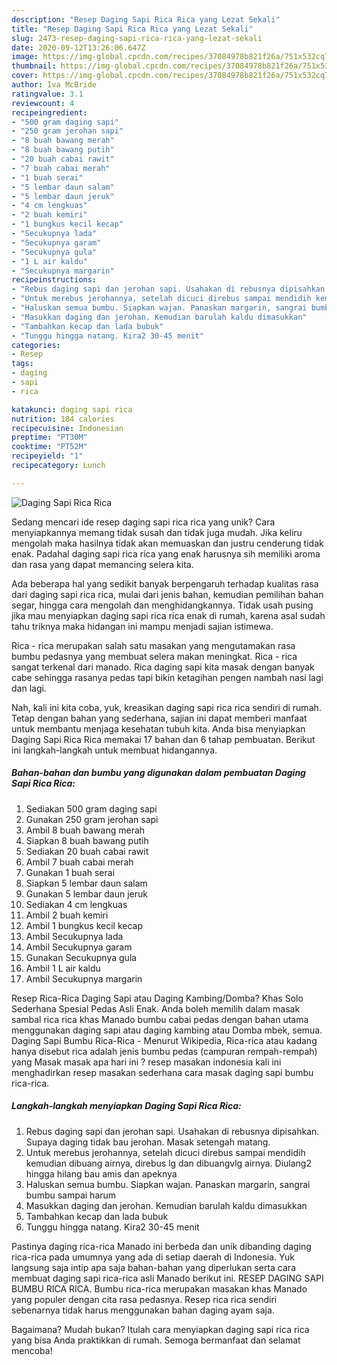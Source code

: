 ```yaml
---
description: "Resep Daging Sapi Rica Rica yang Lezat Sekali"
title: "Resep Daging Sapi Rica Rica yang Lezat Sekali"
slug: 2473-resep-daging-sapi-rica-rica-yang-lezat-sekali
date: 2020-09-12T13:26:06.647Z
image: https://img-global.cpcdn.com/recipes/37084978b821f26a/751x532cq70/daging-sapi-rica-rica-foto-resep-utama.jpg
thumbnail: https://img-global.cpcdn.com/recipes/37084978b821f26a/751x532cq70/daging-sapi-rica-rica-foto-resep-utama.jpg
cover: https://img-global.cpcdn.com/recipes/37084978b821f26a/751x532cq70/daging-sapi-rica-rica-foto-resep-utama.jpg
author: Iva McBride
ratingvalue: 3.1
reviewcount: 4
recipeingredient:
- "500 gram daging sapi"
- "250 gram jerohan sapi"
- "8 buah bawang merah"
- "8 buah bawang putih"
- "20 buah cabai rawit"
- "7 buah cabai merah"
- "1 buah serai"
- "5 lembar daun salam"
- "5 lembar daun jeruk"
- "4 cm lengkuas"
- "2 buah kemiri"
- "1 bungkus kecil kecap"
- "Secukupnya lada"
- "Secukupnya garam"
- "Secukupnya gula"
- "1 L air kaldu"
- "Secukupnya margarin"
recipeinstructions:
- "Rebus daging sapi dan jerohan sapi. Usahakan di rebusnya dipisahkan. Supaya daging tidak bau jerohan. Masak setengah matang."
- "Untuk merebus jerohannya, setelah dicuci direbus sampai mendidih kemudian dibuang airnya, direbus lg dan dibuangvlg airnya. Diulang2 hingga hilang bau amis dan apeknya"
- "Haluskan semua bumbu. Siapkan wajan. Panaskan margarin, sangrai bumbu sampai harum"
- "Masukkan daging dan jerohan. Kemudian barulah kaldu dimasukkan"
- "Tambahkan kecap dan lada bubuk"
- "Tunggu hingga natang. Kira2 30-45 menit"
categories:
- Resep
tags:
- daging
- sapi
- rica

katakunci: daging sapi rica 
nutrition: 184 calories
recipecuisine: Indonesian
preptime: "PT30M"
cooktime: "PT52M"
recipeyield: "1"
recipecategory: Lunch

---
```



![Daging Sapi Rica Rica](https://img-global.cpcdn.com/recipes/37084978b821f26a/751x532cq70/daging-sapi-rica-rica-foto-resep-utama.jpg)

Sedang mencari ide resep daging sapi rica rica yang unik? Cara menyiapkannya memang tidak susah dan tidak juga mudah. Jika keliru mengolah maka hasilnya tidak akan memuaskan dan justru cenderung tidak enak. Padahal daging sapi rica rica yang enak harusnya sih memiliki aroma dan rasa yang dapat memancing selera kita.

Ada beberapa hal yang sedikit banyak berpengaruh terhadap kualitas rasa dari daging sapi rica rica, mulai dari jenis bahan, kemudian pemilihan bahan segar, hingga cara mengolah dan menghidangkannya. Tidak usah pusing jika mau menyiapkan daging sapi rica rica enak di rumah, karena asal sudah tahu triknya maka hidangan ini mampu menjadi sajian istimewa.

Rica - rica merupakan salah satu masakan yang mengutamakan rasa bumbu pedasnya yang membuat selera makan meningkat. Rica - rica sangat terkenal dari manado. Rica daging sapi kita masak dengan banyak cabe sehingga rasanya pedas tapi bikin ketagihan pengen nambah nasi lagi dan lagi.


Nah, kali ini kita coba, yuk, kreasikan daging sapi rica rica sendiri di rumah. Tetap dengan bahan yang sederhana, sajian ini dapat memberi manfaat untuk membantu menjaga kesehatan tubuh kita. Anda bisa menyiapkan Daging Sapi Rica Rica memakai 17 bahan dan 6 tahap pembuatan. Berikut ini langkah-langkah untuk membuat hidangannya.

<!--inarticleads1-->

##### Bahan-bahan dan bumbu yang digunakan dalam pembuatan Daging Sapi Rica Rica:

1. Sediakan 500 gram daging sapi
1. Gunakan 250 gram jerohan sapi
1. Ambil 8 buah bawang merah
1. Siapkan 8 buah bawang putih
1. Sediakan 20 buah cabai rawit
1. Ambil 7 buah cabai merah
1. Gunakan 1 buah serai
1. Siapkan 5 lembar daun salam
1. Gunakan 5 lembar daun jeruk
1. Sediakan 4 cm lengkuas
1. Ambil 2 buah kemiri
1. Ambil 1 bungkus kecil kecap
1. Ambil Secukupnya lada
1. Ambil Secukupnya garam
1. Gunakan Secukupnya gula
1. Ambil 1 L air kaldu
1. Ambil Secukupnya margarin


Resep Rica-Rica Daging Sapi atau Daging Kambing/Domba? Khas Solo Sederhana Spesial Pedas Asli Enak. Anda boleh memilih dalam masak sambal rica rica khas Manado bumbu cabai pedas dengan bahan utama menggunakan daging sapi atau daging kambing atau Domba mbek, semua. Daging Sapi Bumbu Rica-Rica - Menurut Wikipedia, Rica-rica atau kadang hanya disebut rica adalah jenis bumbu pedas (campuran rempah-rempah) yang Masak masak apa hari ini ? resep masakan indonesia kali ini menghadirkan resep masakan sederhana cara masak daging sapi bumbu rica-rica. 

<!--inarticleads2-->

##### Langkah-langkah menyiapkan Daging Sapi Rica Rica:

1. Rebus daging sapi dan jerohan sapi. Usahakan di rebusnya dipisahkan. Supaya daging tidak bau jerohan. Masak setengah matang.
1. Untuk merebus jerohannya, setelah dicuci direbus sampai mendidih kemudian dibuang airnya, direbus lg dan dibuangvlg airnya. Diulang2 hingga hilang bau amis dan apeknya
1. Haluskan semua bumbu. Siapkan wajan. Panaskan margarin, sangrai bumbu sampai harum
1. Masukkan daging dan jerohan. Kemudian barulah kaldu dimasukkan
1. Tambahkan kecap dan lada bubuk
1. Tunggu hingga natang. Kira2 30-45 menit


Pastinya daging rica-rica Manado ini berbeda dan unik dibanding daging rica-rica pada umumnya yang ada di setiap daerah di Indonesia. Yuk langsung saja intip apa saja bahan-bahan yang diperlukan serta cara membuat daging sapi rica-rica asli Manado berikut ini. RESEP DAGING SAPI BUMBU RICA RICA. Bumbu rica-rica merupakan masakan khas Manado yang populer dengan cita rasa pedasnya. Resep rica rica sendiri sebenarnya tidak harus menggunakan bahan daging ayam saja. 

Bagaimana? Mudah bukan? Itulah cara menyiapkan daging sapi rica rica yang bisa Anda praktikkan di rumah. Semoga bermanfaat dan selamat mencoba!
